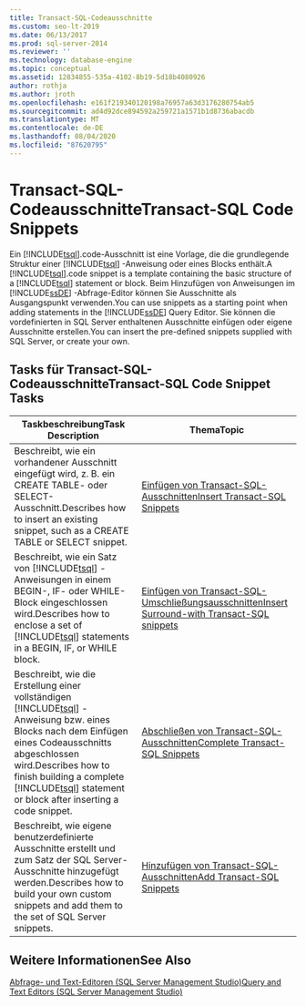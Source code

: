 ```yaml
---
title: Transact-SQL-Codeausschnitte
ms.custom: seo-lt-2019
ms.date: 06/13/2017
ms.prod: sql-server-2014
ms.reviewer: ''
ms.technology: database-engine
ms.topic: conceptual
ms.assetid: 12834855-535a-4102-8b19-5d18b4080926
author: rothja
ms.author: jroth
ms.openlocfilehash: e161f219340120198a76957a63d3176280754ab5
ms.sourcegitcommit: ad4d92dce894592a259721a1571b1d8736abacdb
ms.translationtype: MT
ms.contentlocale: de-DE
ms.lasthandoff: 08/04/2020
ms.locfileid: "87620795"
---
```

# <a name="transact-sql-code-snippets"></a><span data-ttu-id="d8c20-102">Transact-SQL-Codeausschnitte</span><span class="sxs-lookup"><span data-stu-id="d8c20-102">Transact-SQL Code Snippets</span></span>
  <span data-ttu-id="d8c20-103">Ein [!INCLUDE[tsql](../../includes/tsql-md.md)].code-Ausschnitt ist eine Vorlage, die die grundlegende Struktur einer [!INCLUDE[tsql](../../includes/tsql-md.md)] -Anweisung oder eines Blocks enthält.</span><span class="sxs-lookup"><span data-stu-id="d8c20-103">A [!INCLUDE[tsql](../../includes/tsql-md.md)].code snippet is a template containing the basic structure of a [!INCLUDE[tsql](../../includes/tsql-md.md)] statement or block.</span></span> <span data-ttu-id="d8c20-104">Beim Hinzufügen von Anweisungen im [!INCLUDE[ssDE](../../includes/ssde-md.md)] -Abfrage-Editor können Sie Ausschnitte als Ausgangspunkt verwenden.</span><span class="sxs-lookup"><span data-stu-id="d8c20-104">You can use snippets as a starting point when adding statements in the [!INCLUDE[ssDE](../../includes/ssde-md.md)] Query Editor.</span></span> <span data-ttu-id="d8c20-105">Sie können die vordefinierten in SQL Server enthaltenen Ausschnitte einfügen oder eigene Ausschnitte erstellen.</span><span class="sxs-lookup"><span data-stu-id="d8c20-105">You can insert the pre-defined snippets supplied with SQL Server, or create your own.</span></span>  
  
## <a name="transact-sql-code-snippet-tasks"></a><span data-ttu-id="d8c20-106">Tasks für Transact-SQL-Codeausschnitte</span><span class="sxs-lookup"><span data-stu-id="d8c20-106">Transact-SQL Code Snippet Tasks</span></span>  
  
|<span data-ttu-id="d8c20-107">Taskbeschreibung</span><span class="sxs-lookup"><span data-stu-id="d8c20-107">Task Description</span></span>|<span data-ttu-id="d8c20-108">Thema</span><span class="sxs-lookup"><span data-stu-id="d8c20-108">Topic</span></span>|  
|----------------------|-----------|  
|<span data-ttu-id="d8c20-109">Beschreibt, wie ein vorhandener Ausschnitt eingefügt wird, z. B. ein CREATE TABLE- oder SELECT-Ausschnitt.</span><span class="sxs-lookup"><span data-stu-id="d8c20-109">Describes how to insert an existing snippet, such as a CREATE TABLE or SELECT snippet.</span></span>|[<span data-ttu-id="d8c20-110">Einfügen von Transact-SQL-Ausschnitten</span><span class="sxs-lookup"><span data-stu-id="d8c20-110">Insert Transact-SQL Snippets</span></span>](insert-transact-sql-snippets.md)|  
|<span data-ttu-id="d8c20-111">Beschreibt, wie ein Satz von [!INCLUDE[tsql](../../includes/tsql-md.md)] -Anweisungen in einem BEGIN-, IF- oder WHILE-Block eingeschlossen wird.</span><span class="sxs-lookup"><span data-stu-id="d8c20-111">Describes how to enclose a set of [!INCLUDE[tsql](../../includes/tsql-md.md)] statements in a BEGIN, IF, or WHILE block.</span></span>|[<span data-ttu-id="d8c20-112">Einfügen von Transact-SQL-Umschließungsausschnitten</span><span class="sxs-lookup"><span data-stu-id="d8c20-112">Insert Surround-with Transact-SQL snippets</span></span>](insert-surround-with-transact-sql-snippets.md)|  
|<span data-ttu-id="d8c20-113">Beschreibt, wie die Erstellung einer vollständigen [!INCLUDE[tsql](../../includes/tsql-md.md)] -Anweisung bzw. eines Blocks nach dem Einfügen eines Codeausschnitts abgeschlossen wird.</span><span class="sxs-lookup"><span data-stu-id="d8c20-113">Describes how to finish building a complete [!INCLUDE[tsql](../../includes/tsql-md.md)] statement or block after inserting a code snippet.</span></span>|[<span data-ttu-id="d8c20-114">Abschließen von Transact-SQL-Ausschnitten</span><span class="sxs-lookup"><span data-stu-id="d8c20-114">Complete Transact-SQL Snippets</span></span>](complete-transact-sql-snippets.md)|  
|<span data-ttu-id="d8c20-115">Beschreibt, wie eigene benutzerdefinierte Ausschnitte erstellt und zum Satz der SQL Server-Ausschnitte hinzugefügt werden.</span><span class="sxs-lookup"><span data-stu-id="d8c20-115">Describes how to build your own custom snippets and add them to the set of SQL Server snippets.</span></span>|[<span data-ttu-id="d8c20-116">Hinzufügen von Transact-SQL-Ausschnitten</span><span class="sxs-lookup"><span data-stu-id="d8c20-116">Add Transact-SQL Snippets</span></span>](add-transact-sql-snippets.md)|  
  
## <a name="see-also"></a><span data-ttu-id="d8c20-117">Weitere Informationen</span><span class="sxs-lookup"><span data-stu-id="d8c20-117">See Also</span></span>  
 [<span data-ttu-id="d8c20-118">Abfrage- und Text-Editoren &#40;SQL Server Management Studio&#41;</span><span class="sxs-lookup"><span data-stu-id="d8c20-118">Query and Text Editors &#40;SQL Server Management Studio&#41;</span></span>](../scripting/query-and-text-editors-sql-server-management-studio.md)  
  
  
